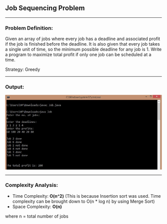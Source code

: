 ## Job Sequencing Problem

-----------------------------------------
### Problem Definition:
Given an array of jobs where every job has a deadline and associated profit if the job is finished before the deadline. It is also given that every job takes a single unit of time, so the minimum possible deadline for any job is 1. Write a program to maximize total profit if only one job can be scheduled at a time.

Strategy: Greedy

------------------------------------------
### Output:

<p align="center">
    <img src="./output.jpg">
</p>

------------------------------------------
### Complexity Analysis:

* Time Complexity: **O(n^2)** 
  (This is because Insertion sort was used. Time complexity can be brought down to O(n * log n) by using Merge Sort) 
* Space Complexity: **O(n)** 

where n = total number of jobs
